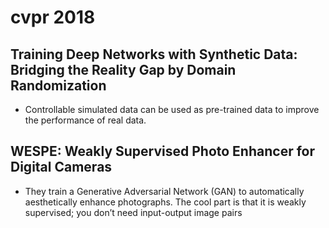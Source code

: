 # cvpr 2018 
## Training Deep Networks with Synthetic Data: Bridging the Reality Gap by Domain Randomization
* Controllable simulated data can be used as pre-trained data to improve the performance of real data.

## WESPE: Weakly Supervised Photo Enhancer for Digital Cameras
* They train a Generative Adversarial Network (GAN) to automatically aesthetically enhance photographs. 
The cool part is that it is weakly supervised; you don’t need input-output image pairs
